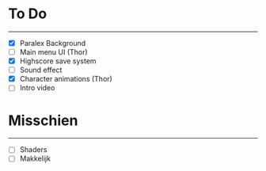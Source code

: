 # To Do

---

- [x] Paralex Background
- [ ] Main menu UI (Thor)
- [x] Highscore save system
- [ ] Sound effect
- [x] Character animations (Thor)
- [ ] Intro video

# Misschien

---

- [ ] Shaders
- [ ] Makkelijk
